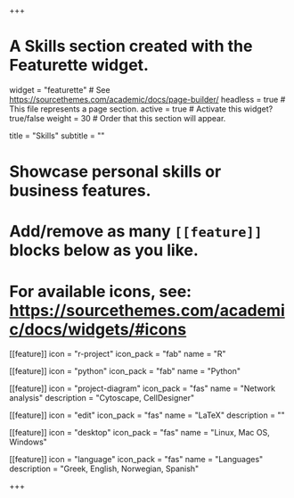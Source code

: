 +++
# A Skills section created with the Featurette widget.
widget = "featurette"  # See https://sourcethemes.com/academic/docs/page-builder/
headless = true  # This file represents a page section.
active = true  # Activate this widget? true/false
weight = 30  # Order that this section will appear.

title = "Skills"
subtitle = ""

# Showcase personal skills or business features.
# 
# Add/remove as many `[[feature]]` blocks below as you like.
# 
# For available icons, see: https://sourcethemes.com/academic/docs/widgets/#icons

[[feature]]
  icon = "r-project"
  icon_pack = "fab"
  name = "R"
  
[[feature]]
  icon = "python"
  icon_pack = "fab"
  name = "Python" 
  
[[feature]]
  icon = "project-diagram"
  icon_pack = "fas"
  name = "Network analysis"
  description = "Cytoscape, CellDesigner" 
  
  [[feature]]
  icon = "edit"
  icon_pack = "fas"
  name = "LaTeX"
  description = ""
  
[[feature]]
  icon = "desktop"
  icon_pack = "fas"
  name = "Linux, Mac OS, Windows"

[[feature]]
  icon = "language"
  icon_pack = "fas"
  name = "Languages"
description = "Greek, English, Norwegian, Spanish"
  
+++
